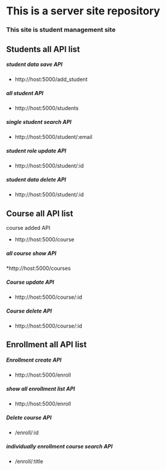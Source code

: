 

# This is a server site repository 
### This site is student management site 

## Students all API list 
##### student data save API 
- http://host:5000/add_student
##### all student API 
- http://host:5000/students
##### single student search API 
- http://host:5000/student/:email
##### student role update API 
- http://host:5000/student/:id
##### student data delete API 
- http://host:5000/student/:id


## Course all API list 
course added API 
* http://host:5000/course
##### all course show API 
*http://host:5000/courses
##### Course update API 
* http://host:5000/course/:id
##### Course delete API 
* http://host:5000/course/:id


## Enrollment all API list 
##### Enrollment create API 
* http://host:5000/enroll
##### show all enrollment list API 
* http://host:5000/enroll
##### Delete course API 
* /enroll/:id
##### individually enrollment course search API 
* /enroll/:title